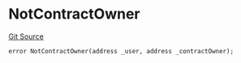 # NotContractOwner
[Git Source](https://github.com/thrackle-io/tron/blob/1e4e061752cea9c86408a9ccfc7ebc0d0de4bb9a/src/client/token/handler/diamond/HandlerDiamondLib.sol)


```solidity
error NotContractOwner(address _user, address _contractOwner);
```

